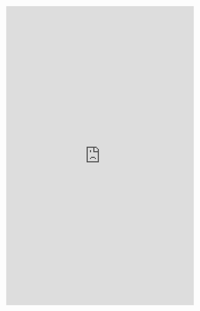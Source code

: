 <iframe src="https://www.kaggle.com/embed/exilon21/starter-fifa-19-complete-player-bcd7494c-1?kernelSessionId=20925962" height="800" style="margin: 0 auto; width: 100%; max-width: 950px;" frameborder="0" scrolling="auto" title="Starter: FIFA 19 complete player bcd7494c-1"></iframe>
